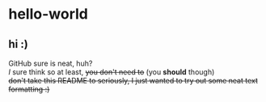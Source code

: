 # hello-world
## hi :)
GitHub sure is neat, huh?\
*I* sure think so at least, ~~you don't need to~~ (you **should** though)\
~~don't take this README to seriously, I just wanted to try out some neat text formatting :)~~
